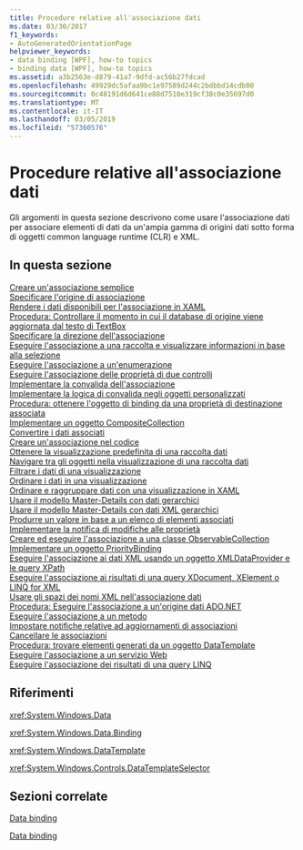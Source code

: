 ```yaml
---
title: Procedure relative all'associazione dati
ms.date: 03/30/2017
f1_keywords:
- AutoGeneratedOrientationPage
helpviewer_keywords:
- data binding [WPF], how-to topics
- binding data [WPF], how-to topics
ms.assetid: a3b2563e-d879-41a7-9dfd-ac56b27fdcad
ms.openlocfilehash: 49929dc5afaa9bc1e97589d244c2bdbbd14cdb00
ms.sourcegitcommit: 0c48191d6d641ce88d7510e319cf38c0e35697d0
ms.translationtype: MT
ms.contentlocale: it-IT
ms.lasthandoff: 03/05/2019
ms.locfileid: "57360576"
---
```

# <a name="data-binding-how-to-topics"></a>Procedure relative all'associazione dati
Gli argomenti in questa sezione descrivono come usare l'associazione dati per associare elementi di dati da un'ampia gamma di origini dati sotto forma di oggetti common language runtime (CLR) e XML.  
  
## <a name="in-this-section"></a>In questa sezione  
 [Creare un'associazione semplice](how-to-create-a-simple-binding.md)  
 [Specificare l'origine di associazione](how-to-specify-the-binding-source.md)  
 [Rendere i dati disponibili per l'associazione in XAML](how-to-make-data-available-for-binding-in-xaml.md)  
 [Procedura: Controllare il momento in cui il database di origine viene aggiornata dal testo di TextBox](how-to-control-when-the-textbox-text-updates-the-source.md)  
 [Specificare la direzione dell'associazione](how-to-specify-the-direction-of-the-binding.md)  
 [Eseguire l'associazione a una raccolta e visualizzare informazioni in base alla selezione](how-to-bind-to-a-collection-and-display-information-based-on-selection.md)  
 [Eseguire l'associazione a un'enumerazione](how-to-bind-to-an-enumeration.md)  
 [Eseguire l'associazione delle proprietà di due controlli](how-to-bind-the-properties-of-two-controls.md)  
 [Implementare la convalida dell'associazione](how-to-implement-binding-validation.md)  
 [Implementare la logica di convalida negli oggetti personalizzati](how-to-implement-validation-logic-on-custom-objects.md)  
 [Procedura: ottenere l'oggetto di binding da una proprietà di destinazione associata](how-to-get-the-binding-object-from-a-bound-target-property.md)  
 [Implementare un oggetto CompositeCollection](how-to-implement-a-compositecollection.md)  
 [Convertire i dati associati](how-to-convert-bound-data.md)  
 [Creare un'associazione nel codice](how-to-create-a-binding-in-code.md)  
 [Ottenere la visualizzazione predefinita di una raccolta dati](how-to-get-the-default-view-of-a-data-collection.md)  
 [Navigare tra gli oggetti nella visualizzazione di una raccolta dati](how-to-navigate-through-the-objects-in-a-data-collectionview.md)  
 [Filtrare i dati di una visualizzazione](how-to-filter-data-in-a-view.md)  
 [Ordinare i dati in una visualizzazione](how-to-sort-data-in-a-view.md)  
 [Ordinare e raggruppare dati con una visualizzazione in XAML](how-to-sort-and-group-data-using-a-view-in-xaml.md)  
 [Usare il modello Master-Details con dati gerarchici](how-to-use-the-master-detail-pattern-with-hierarchical-data.md)  
 [Usare il modello Master-Details con dati XML gerarchici](how-to-use-the-master-detail-pattern-with-hierarchical-xml-data.md)  
 [Produrre un valore in base a un elenco di elementi associati](how-to-produce-a-value-based-on-a-list-of-bound-items.md)  
 [Implementare la notifica di modifiche alle proprietà](how-to-implement-property-change-notification.md)  
 [Creare ed eseguire l'associazione a una classe ObservableCollection](how-to-create-and-bind-to-an-observablecollection.md)  
 [Implementare un oggetto PriorityBinding](how-to-implement-prioritybinding.md)  
 [Eseguire l'associazione ai dati XML usando un oggetto XMLDataProvider e le query XPath](how-to-bind-to-xml-data-using-an-xmldataprovider-and-xpath-queries.md)  
 [Eseguire l'associazione ai risultati di una query XDocument, XElement o LINQ for XML](how-to-bind-to-xdocument-xelement-or-linq-for-xml-query-results.md)  
 [Usare gli spazi dei nomi XML nell'associazione dati](how-to-use-xml-namespaces-in-data-binding.md)  
 [Procedura: Eseguire l'associazione a un'origine dati ADO.NET](how-to-bind-to-an-ado-net-data-source.md)  
 [Eseguire l'associazione a un metodo](how-to-bind-to-a-method.md)  
 [Impostare notifiche relative ad aggiornamenti di associazioni](how-to-set-up-notification-of-binding-updates.md)  
 [Cancellare le associazioni](how-to-clear-bindings.md)  
 [Procedura: trovare elementi generati da un oggetto DataTemplate](how-to-find-datatemplate-generated-elements.md)  
 [Eseguire l'associazione a un servizio Web](how-to-bind-to-a-web-service.md)  
 [Eseguire l'associazione dei risultati di una query LINQ](how-to-bind-to-the-results-of-a-linq-query.md)  
  
## <a name="reference"></a>Riferimenti  
 <xref:System.Windows.Data>  
  
 <xref:System.Windows.Data.Binding>  
  
 <xref:System.Windows.DataTemplate>  
  
 <xref:System.Windows.Controls.DataTemplateSelector>  
  
## <a name="related-sections"></a>Sezioni correlate  
 [Data binding](data-binding-wpf.md)  
  
 [Data binding](../advanced/optimizing-performance-data-binding.md)
